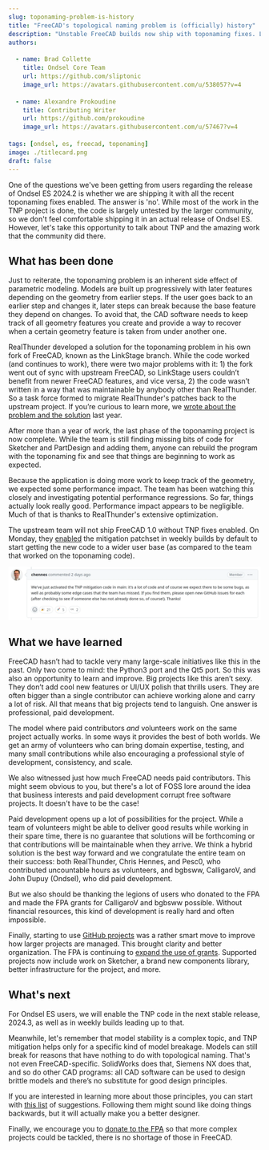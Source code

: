 ```yaml
---
slug: toponaming-problem-is-history
title: "FreeCAD's topological naming problem is (officially) history"
description: "Unstable FreeCAD builds now ship with toponaming fixes. Let’s talk about the amazing work that the community did there."
authors:

  - name: Brad Collette
    title: Ondsel Core Team
    url: https://github.com/sliptonic
    image_url: https://avatars.githubusercontent.com/u/538057?v=4

  - name: Alexandre Prokoudine
    title: Contributing Writer
    url: https://github.com/prokoudine
    image_url: https://avatars.githubusercontent.com/u/57467?v=4

tags: [ondsel, es, freecad, toponaming]
image: ./titlecard.png
draft: false
---
```


One of the questions we've been getting from users regarding the release of Ondsel ES 2024.2 is whether we are shipping it with all the recent toponaming fixes enabled. The answer is 'no'. While most of the work in the TNP project is done, the code is largely untested by the larger community, so we don't feel comfortable shipping it in an actual release of Ondsel ES. However, let's take this opportunity to talk about TNP and the amazing work that the community did there.

<!-- truncate -->

## What has been done

Just to reiterate, the toponaming problem is an inherent side effect of parametric modeling. Models are built up progressively with later features depending on the geometry from earlier steps. If the user goes back to an earlier step and changes it, later steps can break because the base feature they depend on changes. To avoid that, the CAD software needs to keep track of all geometry features you create and provide a way to recover when a certain geometry feature is taken from under another one. 

RealThunder developed a solution for the toponaming problem in his own fork of FreeCAD, known as the LinkStage branch. While the code worked (and continues to work), there were two major problems with it: 1) the fork went out of sync with upstream FreeCAD, so LinkStage users couldn’t benefit from newer FreeCAD features, and vice versa, 2) the code wasn’t written in a way that was maintainable by anybody other than RealThunder. So a task force formed to migrate RealThunder's patches back to the upstream project. If you’re curious to learn more, we [wrote about the problem and the solution](https://ondsel.com/blog/freecad-topological-naming/) last year.

After more than a year of work, the last phase of the toponaming project is now complete. While the team is still finding missing bits of code for Sketcher and PartDesign and adding them, anyone can rebuild the program with the toponaming fix and see that things are beginning to work as expected.

Because the application is doing more work to keep track of the geometry, we expected some performance impact. The team has been watching this closely and investigating potential performance regressions. So far, things actually look really good. Performance impact appears to be negligible. Much of that is thanks to RealThunder's extensive optimization.

The upstream team will not ship FreeCAD 1.0 without TNP fixes enabled. On Monday, they [enabled](https://github.com/FreeCAD/FreeCAD/issues/8432#issuecomment-2121349967) the mitigation patchset in weekly builds by default to start getting the new code to a wider user base (as compared to the team that worked on the toponaming code).

![TNP announcement on GitHub](announcement.webp)

## What we have learned

FreeCAD hasn’t had to tackle very many large-scale initiatives like this in the past. Only two come to mind: the Python3 port and the Qt5 port. So this was also an opportunity to learn and improve. Big projects like this aren’t sexy. They don’t add cool new features or UI/UX polish that thrills users. They are often bigger than a single contributor can achieve working alone and carry a lot of risk. All that means that big projects tend to languish. One answer is professional, paid development.

The model where paid contributors _and_ volunteers work on the same project actually works. In some ways it provides the best of both worlds. We get an army of volunteers who can bring domain expertise, testing, and many small contributions while also encouraging a professional style of development, consistency, and scale.

We also witnessed just how much FreeCAD needs paid contributors. This might seem obvious to you, but there's a lot of FOSS lore around the idea that business interests and paid development corrupt free software projects. It doesn't have to be the case! 

Paid development opens up a lot of possibilities for the project. While a team of volunteers might be able to deliver good results while working in their spare time, there is no guarantee that solutions will be forthcoming or that contributions will be maintainable when they arrive. We think a hybrid solution is the best way forward and we congratulate the entire team on their success: both RealThunder, Chris Hennes, and Pesc0, who contributed uncountable hours as volunteers, and bgbsww, CalligaroV, and John Dupuy (Ondsel), who did paid development. 

But we also should be thanking the legions of users who donated to the FPA and made the FPA grants for CalligaroV and bgbsww possible. Without financial resources, this kind of development is really hard and often impossible. 

Finally, starting to use [GitHub projects](https://github.com/orgs/FreeCAD/projects/2/views/1) was a rather smart move to improve how larger projects are managed. This brought clarity and better organization. The FPA is continuing to [expand the use of grants](https://fpa.freecad.org/programs/fpadf-announcement). Supported projects now include work on Sketcher, a brand new components library, better infrastructure for the project, and more.

## What's next

For Ondsel ES users, we will enable the TNP code in the next stable release, 2024.3, as well as in weekly builds leading up to that.

Meanwhile, let's remember that model stability is a complex topic, and TNP mitigation helps only for a specific kind of model breakage. Models can still break for reasons that have nothing to do with topological naming. That's not even FreeCAD-specific. SolidWorks does that, Siemens NX does that, and so do other CAD programs: all CAD software can be used to design brittle models and there’s no substitute for good design principles.

If you are interested in learning more about those principles, you can start with [this list](https://wiki.freecad.org/Feature_editing#Advice_for_creating_stable_models) of suggestions. Following them might sound like doing things backwards, but it will actually make you a better designer.

Finally, we encourage you to [donate to the FPA](https://www.freecad.org/sponsor.php) so that more complex projects could be tackled, there is no shortage of those in FreeCAD.
